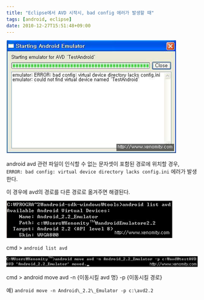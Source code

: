 ```yaml
---
title: "Eclipse에서 AVD 시작시, bad config 에러가 발생할 때"
tags: [android, eclipse]
date: 2010-12-27T15:51:48+09:00
---
```


![Picture 1](/assets/image/2010-12-27-201011231303.jpg)
  
android avd 관련 파일이 인식할 수 없는 문자셋이 포함된 경로에 위치할 경우,  
`ERROR: bad config: virtual device directory lacks config.ini` 에러가 발생한다.  

이 경우에 avd의 경로를 다른 경로로 옮겨주면 해결된다.  

![Picture 2](/assets/image/2010-12-27-201011231309.jpg)

cmd \> `android list avd`
  

![Picture 3](/assets/image/2010-12-27-201011231313.jpg)

cmd \> android move avd -n {이동시킬 avd 명} -p {이동시킬 경로}
  
예) `android move -n Android\_2.2\_Emulator -p c:\avd2.2  `
